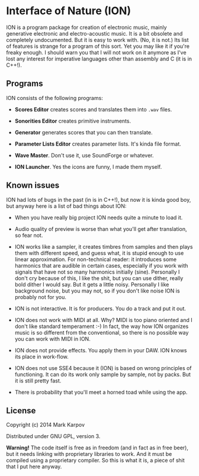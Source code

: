# Interface of Nature (ION)

ION is a program package for creation of electronic music, mainly generative
electronic and electro-acoustic music. It is a bit obsolete and completely
undocumented. But it is easy to work with. (No, it is not.) Its list of
features is strange for a program of this sort. Yet you may like it if
you're freaky enough. I should warn you that I will not work on it anymore
as I've lost any interest for imperative languages other than assembly and C
(it is in C++!).

## Programs

ION consists of the following programs:

- **Scores Editor** creates scores and translates them into `.wav` files.

- **Sonorities Editor** creates primitive instruments.

- **Generator** generates scores that you can then translate.

- **Parameter Lists Editor** creates parameter lists. It's kinda file
  format.

- **Wave Master**. Don't use it, use SoundForge or whatever.

- **ION Launcher**. Yes the icons are funny, I made them myself.

## Known issues

ION had lots of bugs in the past (in is in C++!), but now it is kinda good
boy, but anyway here is a list of bad things about ION:

- When you have really big project ION needs quite a minute to load
  it.

- Audio quality of preview is worse than what you'll get after translation,
  so fear not.

- ION works like a sampler, it creates timbres from samples and then plays
  them with different speed, and guess what, it is stupid enough to use
  linear approximation. For non-technical reader: it introduces some
  harmonics that are audible in certain cases, especially if you work with
  signals that have not so many harmonics initially (sine). Personally I
  don't cry because of this, I like the shit, but you can use dither, really
  bold dither I would say. But it gets a little noisy. Personally I like
  background noise, but you may not, so if you don't like noise ION is
  probably not for you.

- ION is not interactive. It is for producers. You do a track and put it
  out.

- ION does not work with MIDI at all. Why? MIDI is too piano oriented and I
  don't like standard temperament :-) In fact, the way how ION organizes
  music is so different from the conventional, so there is no possible way
  you can work with MIDI in ION.

- ION does not provide effects. You apply them in your DAW. ION knows its
  place in work-flow.

- ION does not use SSE4 because it (ION) is based on wrong principles of
  functioning. It can do its work only sample by sample, not by packs. But
  it is still pretty fast.

- There is probability that you'll meet a horned toad while using the app.

## License

Copyright (c) 2014 Mark Karpov

Distributed under GNU GPL, version 3.

**Warning!** The code itself is free as in freedom (and in fact as in free
beer), but it needs linking with proprietary libraries to work. And it must
be compiled using a proprietary compiler. So this is what it is, a piece of
shit that I put here anyway.
